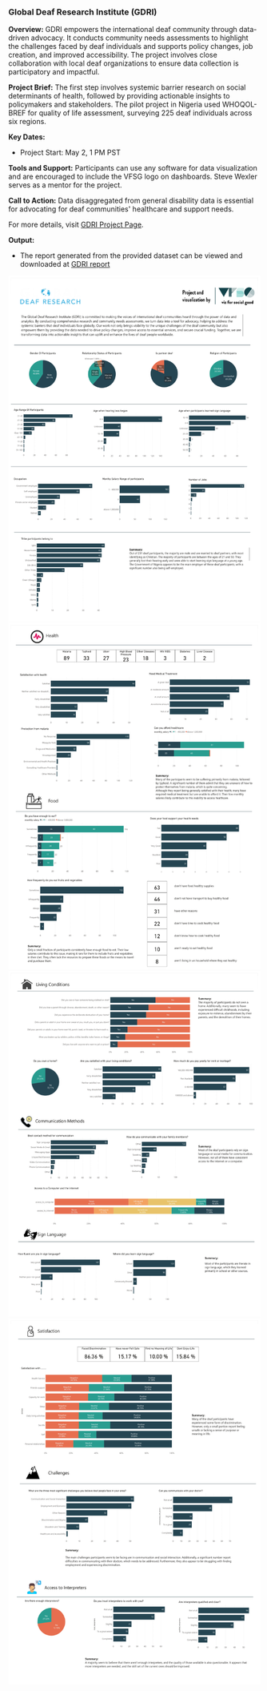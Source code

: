 ### Global Deaf Research Institute (GDRI)

**Overview:**
GDRI empowers the international deaf community through data-driven advocacy. It conducts community needs assessments to highlight the challenges faced by deaf individuals and supports policy changes, job creation, and improved accessibility. The project involves close collaboration with local deaf organizations to ensure data collection is participatory and impactful.

**Project Brief:**
The first step involves systemic barrier research on social determinants of health, followed by providing actionable insights to policymakers and stakeholders. The pilot project in Nigeria used WHOQOL-BREF for quality of life assessment, surveying 225 deaf individuals across six regions.

**Key Dates:**
- Project Start: May 2, 1 PM PST

**Tools and Support:**
Participants can use any software for data visualization and are encouraged to include the VFSG logo on dashboards. Steve Wexler serves as a mentor for the project.

**Call to Action:**
Data disaggregated from general disability data is essential for advocating for deaf communities' healthcare and support needs.

For more details, visit [GDRI Project Page](https://www.vizforsocialgood.com/join-a-project/2024/global-deaf-research-institute).

**Output:**
- The report generated from the provided dataset can be viewed and downloaded at [GDRI report](./report/vsfg_gdri_viz.pdf)

![Screenshot](./report/vsfg_gdri_viz_page-0001.jpg)
![Screenshot](./report/vsfg_gdri_viz_page-0002.jpg)
![Screenshot](./report/vsfg_gdri_viz_page-0003.jpg)
![Screenshot](./report/vsfg_gdri_viz_page-0004.jpg)